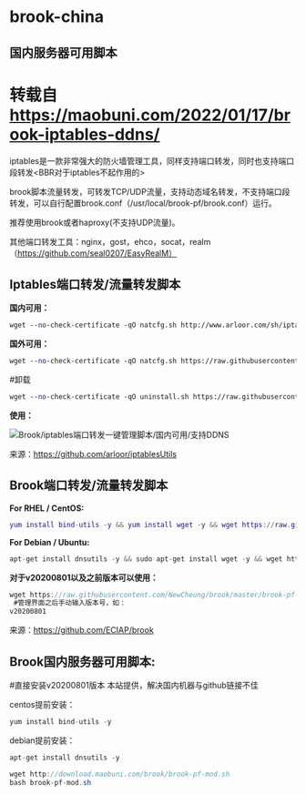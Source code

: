 # brook-china
## 国内服务器可用脚本
# 转载自 https://maobuni.com/2022/01/17/brook-iptables-ddns/


iptables是一款非常强大的防火墙管理工具，同样支持端口转发，同时也支持端口段转发<BBR对于iptables不起作用的>

brook脚本流量转发，可转发TCP/UDP流量，支持动态域名转发，不支持端口段转发，可以自行配置brook.conf（/usr/local/brook-pf/brook.conf）运行。

推荐使用brook或者haproxy(不支持UDP流量)。

其他端口转发工具：nginx，gost，ehco，socat，realm（https://github.com/seal0207/EasyRealM）

## Iptables端口转发/流量转发脚本

**国内可用：**

```perl
wget --no-check-certificate -qO natcfg.sh http://www.arloor.com/sh/iptablesUtils/natcfg.sh && bash natcfg.sh
```
**国外可用：**
```perl
wget --no-check-certificate -qO natcfg.sh https://raw.githubusercontent.com/arloor/iptablesUtils/master/natcfg.sh && bash natcfg.sh
```
#卸载
```perl
wget --no-check-certificate -qO uninstall.sh https://raw.githubusercontent.com/arloor/iptablesUtils/master/dnat-uninstall.sh && bash uninstall.sh
```

**使用：**

![Brook/iptables端口转发一键管理脚本/国内可用/支持DDNS](https://maobuni.com/wp-content/uploads/2022/01/image-13-1024x389.png)

来源：https://github.com/arloor/iptablesUtils

## Brook端口转发/流量转发脚本

**For RHEL / CentOS:**

```lua
yum install bind-utils -y && yum install wget -y && wget https://raw.githubusercontent.com/ECIAP/brook/master/brook-pf-mod.sh && chmod +x brook-pf-mod.sh && bash brook-pf-mod.sh
```

**For Debian / Ubuntu:**

```csharp
apt-get install dnsutils -y && sudo apt-get install wget -y && wget https://raw.githubusercontent.com/ECIAP/brook/master/brook-pf-mod.sh && chmod +x brook-pf-mod.sh && bash brook-pf-mod.sh
```

**对于v20200801以及之前版本可以使用：**

```csharp
wget https://raw.githubusercontent.com/NewCheung/brook/master/brook-pf-mod.sh && bash brook-pf-mod.sh
 #管理界面之后手动输入版本号，如：
v20200801
```

来源：https://github.com/ECIAP/brook

## **Brook国内服务器可用脚本:**
#直接安装v20200801版本
本站提供，解决国内机器与github链接不佳

centos提前安装：
```csharp
yum install bind-utils -y
```
debian提前安装：
```csharp
apt-get install dnsutils -y
```

```csharp
wget http://download.maobuni.com/brook/brook-pf-mod.sh
bash brook-pf-mod.sh
```
